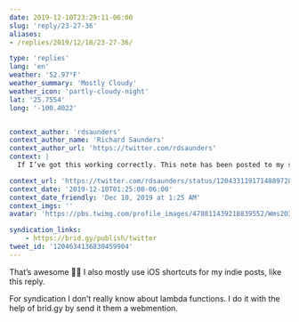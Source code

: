 ```yaml
---
date: 2019-12-10T23:29:11-06:00
slug: 'reply/23-27-36'
aliases:
- /replies/2019/12/10/23-27-36/

type: 'replies'
lang: 'en'
weather: '52.97°F'
weather_summary: 'Mostly Cloudy'
weather_icon: 'partly-cloudy-night'
lat: '25.7554'
long: '-100.4022'


context_author: 'rdsaunders'
context_author_name: 'Richard Saunders'
context_author_url: 'https://twitter.com/rdsaunders'
context: |
  If I’ve got this working correctly. This note has been posted to my site using an iOS shortcut I’ve built, syndicated to twitter using a lambda function post ‪<a href="https://twitter.com/netlify">@netlify</a>‬ build. Thanks to the work done by ‪<a href="https://twitter.com/mxbck">@mxbck</a>‬ loving the ‪<a href="https://twitter.com/hashtag/indiewebhttps">#indieweb</a> <a href="https://t.co/RGm9I9U0PA">https://t.co/RGm9I9U0PA</a>

context_url: 'https://twitter.com/rdsaunders/status/1204331191714889728?s=12'
context_date: '2019-12-10T01:25:00-06:00'
context_date_friendly: 'Dec 10, 2019 at 1:25 AM'
context_imgs: ''
avatar: 'https://pbs.twimg.com/profile_images/478811439218839552/Wms2OIlA_x96.jpeg'

syndication_links:
    - https://brid.gy/publish/twitter
tweet_id: '1204634136830459904'
---
```

That’s awesome 👏🏼 I also mostly use iOS shortcuts for my indie posts, like this reply. 

For syndication I don’t really know about lambda functions. I do it with the help of brid.gy by send it them a webmention. 